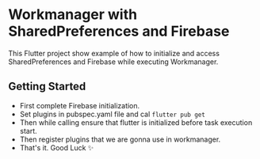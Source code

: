 # Workmanager with SharedPreferences and Firebase

This Flutter project show example of how to initialize and access SharedPreferences and Firebase while executing Workmanager.

## Getting Started

- First complete Firebase initialization.
- Set plugins in pubspec.yaml file and cal ```flutter pub get```
- Then while calling ensure that flutter is initialized before task execution start.
- Then register plugins that we are gonna use in workmanager.
- That's it. Good Luck :sparkles:

